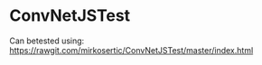 # ConvNetJSTest

Can betested using: 
https://rawgit.com/mirkosertic/ConvNetJSTest/master/index.html
